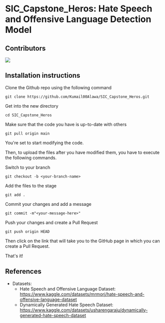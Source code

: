 # SIC_Capstone_Heros: Hate Speech and Offensive Language Detection Model

## Contributors
[![](https://opencollective.com/html-react-parser/contributors.svg?width=890&button=false)](https://github.com/Kumail00Alawa/SIC_Capstone_Heros/graphs/contributors)

## Installation instructions
Clone the Github repo using the following command
```
git clone https://github.com/Kumail00Alawa/SIC_Capstone_Heros.git
```

Get into the new directory
```
cd SIC_Capstone_Heros
```

Make sure that the code you have is up-to-date with others
```
git pull origin main
```

You're set to start modifying the code.

Then, to upload the files after you have modified them, you have to execute the following commands.

Switch to your branch
```
git checkout -b <your-branch-name>
```

Add the files to the stage
```
git add .
```

Commit your changes and add a message
```
git commit -m"<your-message-here>"
```

Push your changes and create a Pull Request
```
git push origin HEAD
```

Then click on the link that will take you to the GitHub page in which you can create a Pull Request.

That's it!

## References
- Datasets:
    - Hate Speech and Offensive Language Dataset: https://www.kaggle.com/datasets/mrmorj/hate-speech-and-offensive-language-dataset
    - Dynamically Generated Hate Speech Dataset: https://www.kaggle.com/datasets/usharengaraju/dynamically-generated-hate-speech-dataset
